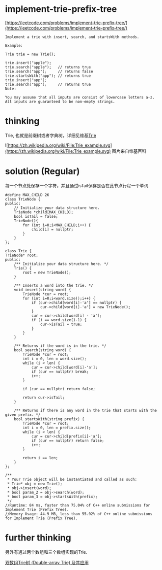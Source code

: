 # implement-trie-prefix-tree

[https://leetcode.com/problems/implement-trie-prefix-tree/](https://leetcode.com/problems/implement-trie-prefix-tree/)

```
Implement a trie with insert, search, and startsWith methods.

Example:

Trie trie = new Trie();

trie.insert("apple");
trie.search("apple");   // returns true
trie.search("app");     // returns false
trie.startsWith("app"); // returns true
trie.insert("app");
trie.search("app");     // returns true
Note:

You may assume that all inputs are consist of lowercase letters a-z.
All inputs are guaranteed to be non-empty strings.
```

# thinking

Trie, 也就是前缀树或者字典树，详细见维基[Trie](https://zh.wikipedia.org/wiki/Trie)

![https://zh.wikipedia.org/wiki/File:Trie_example.svg](https://zh.wikipedia.org/wiki/File:Trie_example.svg)
图片来自维基百科

# solution (Regular)

每一个节点处保存一个字符，并且通过isTail保存是否在此节点行程一个单词.

```
#define MAX_CHILD 26
class TrieNode {
public:
    // Initialize your data structure here.
    TrieNode *child[MAX_CHILD];
    bool isTail = false;
    TrieNode(){
        for (int i=0;i<MAX_CHILD;i++) {
            child[i] = nullptr;
        }
    }
};

class Trie {
TrieNode* root;
public:
    /** Initialize your data structure here. */
    Trie() {
        root = new TrieNode();
    }

    /** Inserts a word into the trie. */
    void insert(string word) {
        TrieNode *cur = root;
        for (int i=0;i<word.size();i++) {
            if (cur->child[word[i]-'a'] == nullptr) {
                cur->child[word[i]-'a'] = new TrieNode();
            }
            cur = cur->child[word[i] - 'a'];
            if (i == word.size()-1) {
                cur->isTail = true;
            }
        }
    }

    /** Returns if the word is in the trie. */
    bool search(string word) {
        TrieNode *cur = root;
        int i = 0, len = word.size();
        while (i < len) {
            cur = cur->child[word[i]-'a'];
            if (cur == nullptr) break;
            i++;
        }

        if (cur == nullptr) return false;

        return cur->isTail;
    }

    /** Returns if there is any word in the trie that starts with the given prefix. */
    bool startsWith(string prefix) {
        TrieNode *cur = root;
        int i = 0, len = prefix.size();
        while (i < len) {
            cur = cur->child[prefix[i]-'a'];
            if (cur == nullptr) return false;
            i++;
        }

        return i == len;
    }
};

/**
 * Your Trie object will be instantiated and called as such:
 * Trie* obj = new Trie();
 * obj->insert(word);
 * bool param_2 = obj->search(word);
 * bool param_3 = obj->startsWith(prefix);
 */
//Runtime: 84 ms, faster than 75.04% of C++ online submissions for Implement Trie (Prefix Tree).
//Memory Usage: 44.9 MB, less than 55.02% of C++ online submissions for Implement Trie (Prefix Tree).
```

# further thinking

另外有通过两个数组和三个数组实现的Trie.

[双数组Trie树 (Double-array Trie) 及其应用](https://www.cnblogs.com/en-heng/p/6265256.html)
